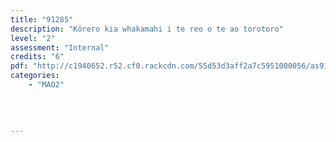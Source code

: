 ```yaml
---
title: "91285"
description: "Kōrero kia whakamahi i te reo o te ao torotoro"
level: "2"
assessment: "Internal"
credits: "6"
pdf: "http://c1940652.r52.cf0.rackcdn.com/55d53d3aff2a7c5951000056/as91285.pdf"
categories:
    - "MAO2"
    
    
    
    
---
```

